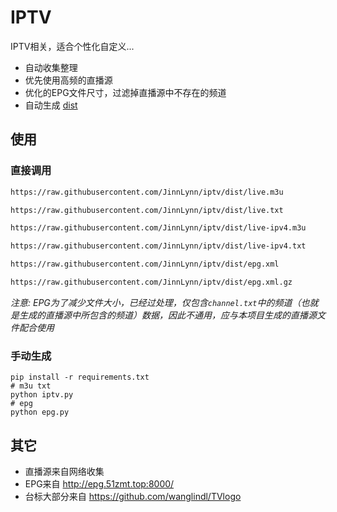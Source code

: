 # IPTV

IPTV相关，适合个性化自定义...

* 自动收集整理
* 优先使用高频的直播源
* 优化的EPG文件尺寸，过滤掉直播源中不存在的频道
* 自动生成 [dist](https://github.com/JinnLynn/iptv/tree/dist)

## 使用

### 直接调用

```txt
https://raw.githubusercontent.com/JinnLynn/iptv/dist/live.m3u
```

```txt
https://raw.githubusercontent.com/JinnLynn/iptv/dist/live.txt
```

```txt
https://raw.githubusercontent.com/JinnLynn/iptv/dist/live-ipv4.m3u
```

```txt
https://raw.githubusercontent.com/JinnLynn/iptv/dist/live-ipv4.txt
```

```txt
https://raw.githubusercontent.com/JinnLynn/iptv/dist/epg.xml
```

```txt
https://raw.githubusercontent.com/JinnLynn/iptv/dist/epg.xml.gz
```

*注意: EPG为了减少文件大小，已经过处理，仅包含`channel.txt`中的频道（也就是生成的直播源中所包含的频道）数据，因此不通用，应与本项目生成的直播源文件配合使用*

### 手动生成

```shell
pip install -r requirements.txt
# m3u txt
python iptv.py
# epg
python epg.py
```

## 其它

* 直播源来自网络收集
* EPG来自 http://epg.51zmt.top:8000/
* 台标大部分来自 https://github.com/wanglindl/TVlogo
